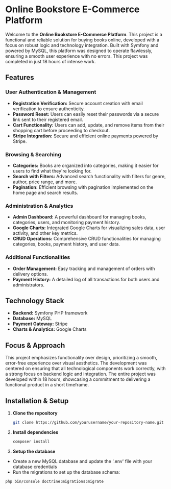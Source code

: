 # Online Bookstore E-Commerce Platform

Welcome to the **Online Bookstore E-Commerce Platform**. This project is a functional and reliable solution for buying books online, developed with a focus on robust logic and technology integration. Built with Symfony and powered by MySQL, this platform was designed to operate flawlessly, ensuring a smooth user experience with no errors. This project was completed in just 18 hours of intense work.

## Features

### User Authentication & Management
- **Registration Verification:** Secure account creation with email verification to ensure authenticity.
- **Password Reset:** Users can easily reset their passwords via a secure link sent to their registered email.
- **Cart Functionality:** Users can add, update, and remove items from their shopping cart before proceeding to checkout.
- **Stripe Integration:** Secure and efficient online payments powered by Stripe.

### Browsing & Searching
- **Categories:** Books are organized into categories, making it easier for users to find what they're looking for.
- **Search with Filters:** Advanced search functionality with filters for genre, author, price range, and more.
- **Pagination:** Efficient browsing with pagination implemented on the home page and search results.

### Administration & Analytics
- **Admin Dashboard:** A powerful dashboard for managing books, categories, users, and monitoring payment history.
- **Google Charts:** Integrated Google Charts for visualizing sales data, user activity, and other key metrics.
- **CRUD Operations:** Comprehensive CRUD functionalities for managing categories, books, payment history, and user data.

### Additional Functionalities
- **Order Management:** Easy tracking and management of orders with delivery options.
- **Payment History:** A detailed log of all transactions for both users and administrators.

## Technology Stack
- **Backend:** Symfony PHP framework
- **Database:** MySQL
- **Payment Gateway:** Stripe
- **Charts & Analytics:** Google Charts

## Focus & Approach

This project emphasizes functionality over design, prioritizing a smooth, error-free experience over visual aesthetics. The development was centered on ensuring that all technological components work correctly, with a strong focus on backend logic and integration. The entire project was developed within 18 hours, showcasing a commitment to delivering a functional product in a short timeframe.

## Installation & Setup

1. **Clone the repository**
   ```bash
   git clone https://github.com/yourusername/your-repository-name.git
2. **Install dependencies**
   ```bash
   composer install
3. **Setup the database**
  - Create a new MySQL database and update the '.env' file with your database credentials
  - Run the migrations to set up the database schema:
   ```bash
   php bin/console doctrine:migrations:migrate
